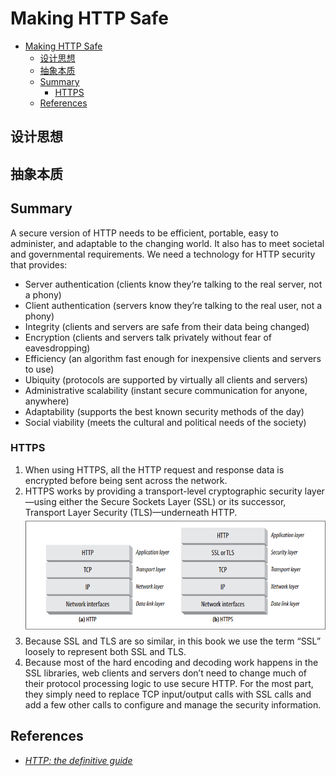 # Making HTTP Safe


<!-- TOC -->

- [Making HTTP Safe](#making-http-safe)
    - [设计思想](#设计思想)
    - [抽象本质](#抽象本质)
    - [Summary](#summary)
        - [HTTPS](#https)
    - [References](#references)

<!-- /TOC -->


## 设计思想


## 抽象本质


## Summary
A secure version of HTTP needs to be efficient, portable, easy to administer, and adaptable to the changing world. It also has to meet societal and governmental requirements. We need a technology for HTTP security that provides:
* Server authentication (clients know they’re talking to the real server, not a phony)
* Client authentication (servers know they’re talking to the real user, not a phony)
* Integrity (clients and servers are safe from their data being changed)
* Encryption (clients and servers talk privately without fear of eavesdropping)
* Efficiency (an algorithm fast enough for inexpensive clients and servers to use)
* Ubiquity (protocols are supported by virtually all clients and servers)
* Administrative scalability (instant secure communication for anyone, anywhere)
* Adaptability (supports the best known security methods of the day)
* Social viability (meets the cultural and political needs of the society)


### HTTPS
1. When using HTTPS, all the HTTP request and response data is encrypted before being sent across the network. 
2. HTTPS works by providing a transport-level cryptographic security layer—using either the Secure Sockets Layer (SSL) or its successor, Transport Layer Security (TLS)—underneath HTTP. 
    <img src="./images/01.png" width="600" style="display: block; margin: 5px 0 10px 0;" />
3. Because SSL and TLS are so similar, in this book we use the term “SSL” loosely to represent both SSL and TLS.
4. Because most of the hard encoding and decoding work happens in the SSL libraries, web clients and servers don’t need to change much of their protocol processing logic to use secure HTTP. For the most part, they simply need to replace TCP input/output calls with SSL calls and add a few other calls to configure and manage the security information.



## References
* [*HTTP: the definitive guide*](https://book.douban.com/subject/1440226/)